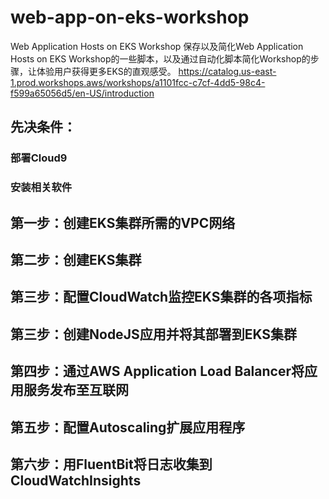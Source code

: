 # web-app-on-eks-workshop
Web Application Hosts on EKS Workshop
保存以及简化Web Application Hosts on EKS Workshop的一些脚本，以及通过自动化脚本简化Workshop的步骤，让体验用户获得更多EKS的直观感受。
https://catalog.us-east-1.prod.workshops.aws/workshops/a1101fcc-c7cf-4dd5-98c4-f599a65056d5/en-US/introduction

## 先决条件：
### 部署Cloud9

### 安装相关软件

## 第一步：创建EKS集群所需的VPC网络

## 第二步：创建EKS集群

## 第三步：配置CloudWatch监控EKS集群的各项指标

## 第三步：创建NodeJS应用并将其部署到EKS集群

## 第四步：通过AWS Application Load Balancer将应用服务发布至互联网

## 第五步：配置Autoscaling扩展应用程序

## 第六步：用FluentBit将日志收集到CloudWatchInsights

